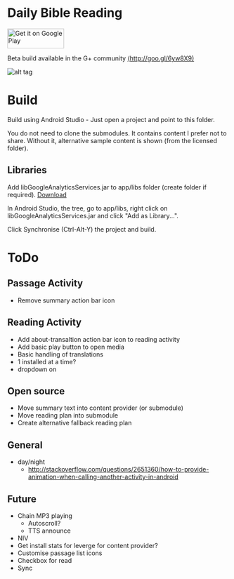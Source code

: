 # Daily Bible Reading #

<a href="http://goo.gl/dHdjhS">
<img class="alignright" alt="Get it on Google Play" src="https://developer.android.com/images/brand/en_generic_rgb_wo_45.png" width="129" height="45" />
</a>


Beta build available in the G+ community [(http://goo.gl/6yw8X9)](http://goo.gl/6yw8X9)


![alt tag](https://raw.github.com/tekkies/Readings/master/Screenshots%20in%20nexus.png)


# Build #

Build using Android Studio - Just open a project and point to this folder.

You do not need to clone the submodules.  It contains content I prefer not to share.  Without it, alternative sample content is shown (from the licensed folder).

## Libraries ##

Add libGoogleAnalyticsServices.jar to app/libs folder (create folder if required).  [Download](https://developers.google.com/analytics/devguides/collection/android/resources)

In Android Studio, the tree, go to app/libs, right click on  libGoogleAnalyticsServices.jar and click "Add as Library...".

Click Synchronise (Ctrl-Alt-Y) the project and build.

# ToDo #

## Passage Activity ##
- Remove summary action bar icon
## Reading Activity ##
- Add about-transaltion action bar icon to reading activity
- Add basic play button to open media
- Basic handling of translations
 - 1 installed at a time?
 - dropdown on 
## Open source ##
- Move summary text into content provider (or submodule)
- Move reading plan into submodule
 - Create alternative fallback reading plan
## General ##
- day/night
  - http://stackoverflow.com/questions/2651360/how-to-provide-animation-when-calling-another-activity-in-android
## Future ##
- Chain MP3 playing
  - Autoscroll?
  - TTS announce 
- NIV
 - Get install stats for leverge for content provider?
- Customise passage list icons
 - Checkbox for read
  - Sync
